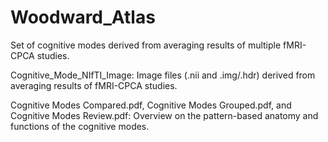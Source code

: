 # Woodward_Atlas
Set of cognitive modes derived from averaging results of multiple fMRI-CPCA studies.

Cognitive_Mode_NIfTI_Image: Image files (.nii and .img/.hdr) derived from averaging results of fMRI-CPCA studies.

Cognitive Modes Compared.pdf, Cognitive Modes Grouped.pdf, and Cognitive Modes Review.pdf: Overview on the pattern-based anatomy and functions of the cognitive modes.
